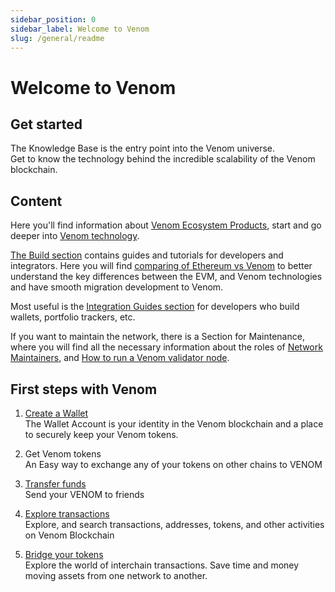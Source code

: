 ```yaml
---
sidebar_position: 0
sidebar_label: Welcome to Venom
slug: /general/readme
---
```


# Welcome to Venom

## Get started

The Knowledge Base is the entry point into the Venom universe.  
Get to know the technology behind the incredible scalability of the Venom blockchain.

## Content

Here you'll find information about [Venom Ecosystem Products](ecosystem.md), start and go deeper into [Venom technology](../learn/architecture.md).

[The Build section](../../build/development-guides/readme.md) contains guides and tutorials for developers and integrators. Here you will find [comparing of Ethereum vs Venom](../../build/development-guides/comparing-of-ethereum-vs-venom-architectures.md) to better understand the key differences between the EVM, and Venom technologies and have smooth migration development to Venom.

Most useful is the [Integration Guides section](../../build/integration-guides/how-to-connect-dapp-ui-to-venom.md) for developers who build wallets, portfolio trackers, etc.

If you want to maintain the network, there is a Section for Maintenance, where you will find all the necessary information about the roles of [Network Maintainers](../maintain/network-maintainers.md), and [How to run a Venom validator node](../maintain/how-to-become-a-validator.md).

## First steps with Venom

1. [Create a Wallet](create-a-new-wallet-account.md)  
   The Wallet Account is your identity in the Venom blockchain and a place to securely keep your Venom tokens.

2. Get Venom tokens  
   An Easy way to exchange any of your tokens on other chains to VENOM

3. [Transfer funds](balance-transfers.md)  
   Send your VENOM to friends

4. [Explore transactions](ecosystem.md/#explorer)  
   Explore, and search transactions, addresses, tokens, and other activities on Venom Blockchain

5. [Bridge your tokens](ecosystem.md/#bridge)  
   Explore the world of interchain transactions. Save time and money moving assets from one network to another.
